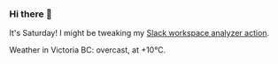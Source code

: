 ### Hi there :wave:

It's Saturday! I might be tweaking my [Slack workspace analyzer action](https://github.com/bewuethr/slack-analyzer).

Weather in Victoria BC: overcast, at +10°C.
